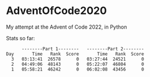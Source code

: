# AdventOfCode2020
My attempt at the Advent of Code 2022, in Python

Stats so far:
```
      --------Part 1--------   --------Part 2--------
Day       Time   Rank  Score       Time   Rank  Score
  3   03:13:41  26578      0   03:27:44  24521      0
  2   04:49:06  48143      0   05:22:07  46804      0
  1   05:58:21  46242      0   06:02:08  43456      0
```